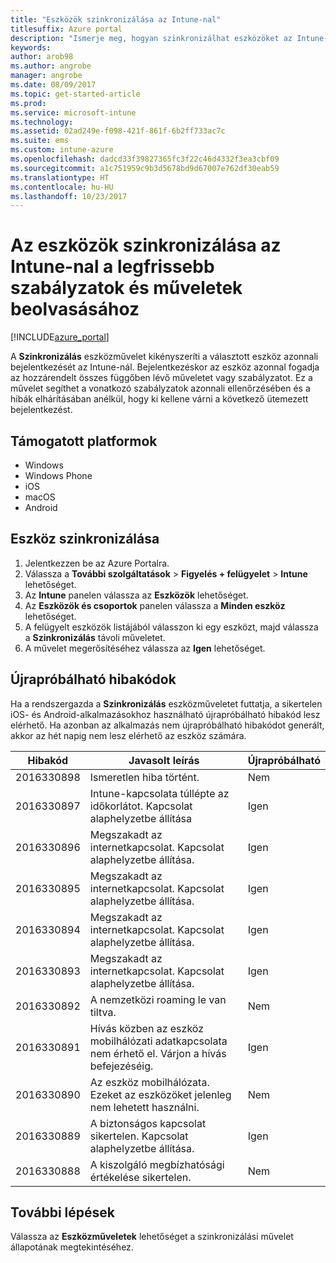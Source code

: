 ```yaml
---
title: "Eszközök szinkronizálása az Intune-nal"
titlesuffix: Azure portal
description: "Ismerje meg, hogyan szinkronizálhat eszközöket az Intune-nal, hogy beolvassák a legfrissebb szabályzatokat és műveleteket.”"
keywords: 
author: arob98
ms.author: angrobe
manager: angrobe
ms.date: 08/09/2017
ms.topic: get-started-article
ms.prod: 
ms.service: microsoft-intune
ms.technology: 
ms.assetid: 02ad249e-f098-421f-861f-6b2ff733ac7c
ms.suite: ems
ms.custom: intune-azure
ms.openlocfilehash: dadcd33f39827365fc3f22c46d4332f3ea3cbf09
ms.sourcegitcommit: a1c751959c9b3d5678bd9d67007e762df30eab59
ms.translationtype: HT
ms.contentlocale: hu-HU
ms.lasthandoff: 10/23/2017
---
```

# <a name="sync-devices-with-intune-to-get-the-latest-policies-and-actions"></a>Az eszközök szinkronizálása az Intune-nal a legfrissebb szabályzatok és műveletek beolvasásához


[!INCLUDE[azure_portal](./includes/azure_portal.md)]

A **Szinkronizálás** eszközművelet kikényszeríti a választott eszköz azonnali bejelentkezését az Intune-nál. Bejelentkezéskor az eszköz azonnal fogadja az hozzárendelt összes függőben lévő műveletet vagy szabályzatot.  Ez a művelet segíthet a vonatkozó szabályzatok azonnali ellenőrzésében és a hibák elhárításában anélkül, hogy ki kellene várni a következő ütemezett bejelentkezést.

## <a name="supported-platforms"></a>Támogatott platformok

- Windows
- Windows Phone
- iOS
- macOS
- Android

## <a name="how-to-sync-a-device"></a>Eszköz szinkronizálása

1. Jelentkezzen be az Azure Portalra.
2. Válassza a **További szolgáltatások** > **Figyelés + felügyelet** > **Intune** lehetőséget.
3. Az **Intune** panelen válassza az **Eszközök** lehetőséget.
4. Az **Eszközök és csoportok** panelen válassza a **Minden eszköz** lehetőséget.
5. A felügyelt eszközök listájából válasszon ki egy eszközt, majd válassza a **Szinkronizálás** távoli műveletet.
7. A művelet megerősítéséhez válassza az **Igen** lehetőséget.


## <a name="retriable-error-codes"></a>Újrapróbálható hibakódok

Ha a rendszergazda a **Szinkronizálás** eszközműveletet futtatja, a sikertelen iOS- és Android-alkalmazásokhoz használható újrapróbálható hibakód lesz elérhető. Ha azonban az alkalmazás nem újrapróbálható hibakódot generált, akkor az hét napig nem lesz elérhető az eszköz számára.


| Hibakód  | Javasolt leírás                                                                                                                  | Újrapróbálható |
|-------------|----------------------------------------------------------------------------------------------------------------------------------------|-----------|
| 2016330898 | Ismeretlen hiba történt.                                                                                                             | Nem        |
| 2016330897 | Intune-kapcsolata túllépte az időkorlátot. Kapcsolat alaphelyzetbe állítása                                                                             | Igen       |
| 2016330896 | Megszakadt az internetkapcsolat. Kapcsolat alaphelyzetbe állítása.                                                                            | Igen       |
| 2016330895 | Megszakadt az internetkapcsolat. Kapcsolat alaphelyzetbe állítása.                                                                            | Igen       |
| 2016330894 | Megszakadt az internetkapcsolat. Kapcsolat alaphelyzetbe állítása.                                                                            | Igen       |
| 2016330893 | Megszakadt az internetkapcsolat. Kapcsolat alaphelyzetbe állítása.                                                                            | Igen       |
| 2016330892 | A nemzetközi roaming le van tiltva.                                                                                                     | Nem        |
| 2016330891 | Hívás közben az eszköz mobilhálózati adatkapcsolata nem érhető el. Várjon a hívás befejezéséig. | Igen       |
| 2016330890 | Az eszköz mobilhálózata. Ezeket az eszközöket jelenleg nem lehetett használni.                                                   | Nem        |
| 2016330889 | A biztonságos kapcsolat sikertelen. Kapcsolat alaphelyzetbe állítása.                                                                                   | Igen       |
| 2016330888 | A kiszolgáló megbízhatósági értékelése sikertelen.                                                                                                | Nem        |

## <a name="next-steps"></a>További lépések

Válassza az **Eszközműveletek** lehetőséget a szinkronizálási művelet állapotának megtekintéséhez. 
